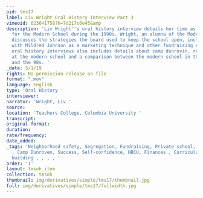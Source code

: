 ```yaml
---
pid: tms17
label: Liv Wright Oral History Interview Part 3
vimeoid: 623641758?h=7d217c6e45&amp
description: 'Liv Wright''s oral history interview details her time as a board member
  for the Modern School during the 1990s. Wright, an alumna of the Modern school,
  discusses the strategies the board used to keep the school open, including interviews
  with Mildred Johnson as a marketing technique and other fundraising efforts. This
  oral history interviews also includes details about camp dunrovin, religious beliefs
  at the modern school and a comparison between the modern school in the (insert years)
  and the 90s. '
_date: 5/1/19
rights: No permission release on file
format: ".mov"
language: English
type: 'Oral History '
interviewer:
narrator: 'Wright, Liv '
source:
location: 'Teachers College, Columbia University '
transcript:
original format:
duration:
rate/frequency:
date_added:
_tags: 'Neighborhood safety, Segregation, Fundraising, Private school, Quality education
  , Camp Dunroven, Success, Self-confidence, HBCU, Finances , Curriculum , School
  building , , , , '
order: '1'
layout: tmsoh_item
collection: tmsoh
thumbnail: img/derivatives/simple/tms17/thumbnail.jpg
full: img/derivatives/simple/tms17/fullwidth.jpg
---
```

